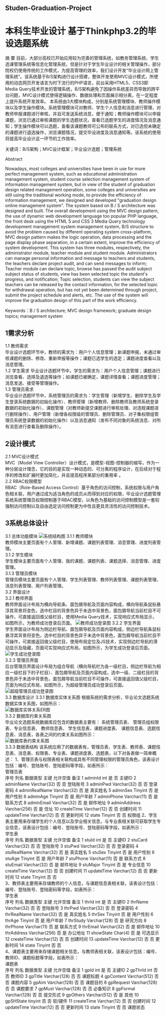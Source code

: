 ## Studen-Graduation-Project
# 本科生毕业设计 基于Thinkphp3.2的毕设选题系统 

摘   要
目前，大部分高校已开始应用较为完善的管理系统，如教务管理系统、学生选课管理系统等信息化管理系统，但是针对于学生毕业设计的相关管理操作，部分院校仍使用传统的工作模式，为提高管理的效率，我们设计开发“毕业设计网上管理系统”。该系统基于B/S架构进行设计搭建，整体开发使用MVC设计模式，所使用的动态网页开发语言为时下流行的PHP语言，前台采用HTML5、CSS3即Media Query技术开发的管理系统，B/S架构避免了因操作系统差异而导致的跨平台问题，MVC设计模式使得逻辑操作、数据处理和页面展示相分离，在一定程度上提升系统开发效率。
本系统由3大模块构成，分别是系统管理模块、教师操作模块以及学生操作模块。系统管理模块可对教师、学生个人信息和消息进行管理，对教师申报课题进行审核，并且可发送系统消息，便于通知；教师操作模块可以申报课题，浏览已通过审核课题的学生选题状况，查看已选题学生的进度情况及消息通知；学生操作模块可以选题，查看该课题教师可公布的联系方式，对已选但未确定的课题进行退选操作，浏览课题情况，提交毕设进度及消息通知等。该系统的使用将提高毕业设计这一环节的工作效率。

关键词：B/S架构；MVC设计框架；毕业设计选题；管理系统

Abstract

Nowadays, most colleges and universities have been in use for more perfect management system, such as educational administration management system, student course selection management system of information management system, but in view of the student of graduation design related management operation, some colleges and universities are still using the traditional working mode, to provide the efficiency of information management, we designed and developed "graduation design online management system". The system based on B / S architecture was designed and built. The overall development using the MVC design pattern, the use of dynamic web development language too popular PHP language, the front desk using the HTML 5 and CSS 3 Media Query technology development management system management system, B/S structure to avoid the problem caused by different operating system cross-platform, MVC design pattern makes the logic operation, data processing and the page display phase separation, in a certain extent, improve the efficiency of system development.
This system has three modules, respectively, the administrator module, teacher module and student module. Administrators can manage personal information and message to teachers and students, the teachers declare project audit, and can send messages to inform; Teacher module can declare topic, browse has passed the audit subject subject status of students, view has been selected topic the student's progress, and notification; Topic selection, students can view the subject teachers can be released by the contact information, for the selected topic for withdrawal operation, but has not yet been determined through project, submit the project schedule and alerts, etc. The use of the system will improve the graduation design of this part of the work efficiency.

Keywords：B / S architecture; MVC design framework; graduate design topics; management system

## 1需求分析
1.1 教师需求  
毕业设计选题环节中，教师的需求为：用户个人信息管理；新课题申报，未通过审核课题的删除、修改、重新申报等操作；课题已选学生的选定；课题进度查看以及消息管理。  
1.2 学生需求
毕业设计选题环节中，学生的需求为：用户个人信息管理；课题进行浏览查看、选择及退选等操作；如课题已被确定，课题详情查看；课题进度管理；消息发送、接受等管理操作。  
1.3 管理员需求  
毕业设计选题环节中，系统管理员的需求为：学生管理（新增学生、删除学生及学生登录系统数据的初始化操作）、教师管理（新增教师、删除教师及教师系统登录数据的初始化操作）、课题管理（对教师新提交课题进行审核处理、对违规课题进行删除操作）、用户管理（新增各权限级的管理员、删除管理员、对子集权限组管理员系统登录数据的初始化操作）以及消息通知（发布不同对象的系统消息、对所有消息进行查看及删除操作）。
## 2设计模式  
2.1 MVC设计模式  
MVC（Model View Controller）设计模式，是模型-视图-控制器的缩写，作为一种分层设计理念，它的目的是实现一种动态的、可分离的程序设计，在后续对于程序的修改和扩展时更加简化，并且提高程序某部分的重用率 。  
2.2 RBAC权限模型  
RBAC（Role-Based Access Control）基于角色的访问控制，系统权限与用户角色相关联，用户通过成为适当角色的成员从而得到对应的权限，毕业设计选题管理系统系统管理员权限控制基于RBAC模型，以角色为基础的访问控制模型是一套较强制访问控制以及自由选定访问控制更为中性且更具灵活性的访问控制技术。  
## 3系统总体设计  
3.1 总体功能模块
![系统结构图](https://github.com/Zheng-Shaozhuo/github-readme.md-resource/blob/master/Studen-Graduation-Project/imgs/xitongjiegoutu.jpg) 
3.1.1 教师模块  
教师模块主要页面有个人管理、新增课题、课题列表管理、消息管理、进度列表管理。  
3.1.2 学生模块  
学生模块主要页面有个人管理、我的课题、课题列表、课题选择、消息管理、进度管理。  
3.1.3 管理员模块  
管理员模块主要页面有个人管理、学生列表管理、教师列表管理、课题列表管理、消息列表管理、用户列表管理。  
3.2 界面设计  
3.2.1 教师界面  
教师界面设计布局为横向导航条、面包屑导航及页面内容构成，横向导航条鼠标悬浮其背景将变色，选中栏目的背景色异于未选中背景色，面包屑导航当前栏目不可操作，可直接返回值父级栏目，使用Media Query技术，实现响应式布局显示，如图所示，为教师成功登录后页面。
![教师成功登录图](https://github.com/Zheng-Shaozhuo/github-readme.md-resource/blob/master/Studen-Graduation-Project/imgs/jiaoshichenggongdenglutu.png)
3.2.2 学生界面  
学生界面设计布局为侧边栏导航、面包屑导航及页面内容构成，侧边栏导航条鼠标悬浮其背景将变色，选中栏目的背景色异于未选中背景色，面包屑导航当前栏目不可操作，可直接返回值父级栏目，使用布局定位及JS技术，实现侧边栏导航的滑动显示及隐藏，页面可实现响应式布局，如图所示，为学生成功登录后页面。  
![学生成功登录图](https://github.com/Zheng-Shaozhuo/github-readme.md-resource/blob/master/Studen-Graduation-Project/imgs/xueshengchenggongdenglutu.png)  
3.2.3 管理员界面  
后台管理员界面设计布局为组合导航（横向导航栏为各一级栏目，侧边栏导航为相应一级栏目下的子栏目）、面包屑导航及页面内容构成，选中一级、二级栏目的背景色异于未选中背景色，面包屑导航当前栏目不可操作，可直接返回值父级栏目，页面为响应式布局，如图所示，为超级管理员成功登录后页面。  
![超级管理员成功登录图](https://github.com/Zheng-Shaozhuo/github-readme.md-resource/blob/master/Studen-Graduation-Project/imgs/chaojiguanliyuanchenggongdenglutu.png)  
3.3 数据库设计
3.3.1 数据库实体关系图
根据系统的需求分析，毕业论文选题系统数据实体关系图，如图所示：  
![数据库实体关系ER图](https://github.com/Zheng-Shaozhuo/github-readme.md-resource/blob/master/Studen-Graduation-Project/imgs/shujukuertu.jpg)  
3.3.2 数据库约束关系图  
毕业论文选题系统数据库应包含的数据表主要有： 系统管理员表、 管理员组权限表、专业信息表、 教师信息表、 学生信息表、课题进度表、 课题信息表、选题信息表、消息表，各表之间的约束关系如图所示：  
![数据库表约束关系图](https://github.com/Zheng-Shaozhuo/github-readme.md-resource/blob/master/Studen-Graduation-Project/imgs/shujukubiaoyueshutu.png)  
3.3.3 数据表结构
该系统应用了的数据表有，管理员表、学生表、教师表、课题信息表、消息表、权限表、专业表、课题进度表、选题表，以下对各表做一简单概述：
1、管理员表与权限表相关联构成具有不同管理权限的管理员角色，该表设计包括：编号、登陆账号、登陆密码等字段，如表所示：  
管理员表  
序号	列名	数据类型	主键	允许空值	备注
1	adminId	int	是	否	主键ID
2	adminName	Varchar(32)	否	否	登陆账号
3	adminPwd	Varchar(32)	否	否	登录密码
4	adminRealName	Varchar(32)	否	是	真实姓名
5	adminSex	Tinyint	否	是	用户性别
6	adminAge	Tinyint	否	是	用户年龄
7	adminPhone	Varchar(11)	否	是	联系方式
8	adminEmail	Varchar(32)	否	是	邮件地址
9	adminAddress	Varchar(256)	否	是	住址
10	createTime	Varchar(12)	否	否	创建时间
11	updateTime	Varchar(12)	否	否	更新时间
12	state	Tinyint	否	否	权限组
2、学生表主要用来存储学生的个人信息以及学业相关信息，与专业表相关联可获取学生专业信息，该表设计包括：编号、登陆账号、登陆密码等字段，如表所示：  
学生表  
序号	列名	数据类型	主键	允许空值	备注
1	stuId	int	是	否	主键ID
2	stuCard	Varchar(32)	否	否	登陆账号
3	stuPwd	Varchar(32)	否	否	登录密码
4	stuRealName	Varchar(32)	否	是	真实姓名
5	stuSex	Tinyint	否	是	用户性别
6	stuAge	Tinyint	否	是	用户年龄
7	stuPhone	Varchar(11)	否	是	联系方式
8	stuEmail	Varchar(32)	否	是	邮件地址
9	stuMajor	Tinyint	否	是	专业信息
10	createTime	Varchar(12)	否	否	创建时间
11	updateTime	Varchar(12)	否	否	更新时间
12	state	Tinyint	否	否	
3、教师表主要用来存储教师的个人信息，与课题信息表相关联，该表设计包括：编号、登陆账号、登陆密码等字段，如表所示：  
学生表  
序号	列名	数据类型	主键	允许空值	备注
1	thrId	int	是	否	主键ID
2	thrName	Varchar(32)	否	否	登陆账号
3	thrPwd	Varchar(32)	否	否	登录密码
4	thrRealName	Varchar(32)	否	是	真实姓名
5	thrSex	Tinyint	否	是	用户性别
6	thrAge	Tinyint	否	是	用户年龄
7	thrStudy	Varchar(128)	否	是	研究方向
8	thrPhone	Varchar(11)	否	是	联系方式
9	thrEmail	Varchar(32)	否	是	邮件地址
10	thrAddress	Varchar(256)	否	是	办公地址
11	showState	Char(4)	否	是	可选显示
12	createTime	Varchar(12)	否	否	创建时间
13	updateTime	Varchar(12)	否	否	更新时间
14	state	Tinyint	否	否	
4、课题表主要用来存储课题相关信息，与教师表相关联，该表设计包括：编号、教师ID、课题标题等字段，如表所示：  
课题表  
序号	列名	数据类型	主键	允许空值	备注
1	gpId	int	是	否	主键ID
2	gpThrId	int	否	否	教师ID
3	gpTitle	Varchar(128)	否	否	课题标题
4	gpContent	Varchar(512)	否	否	课题内容
5	gpAim	Varchar(128)	否	否	课题目的
6	gpRequest	Varchar(128)	否	否	课题要求
7	gpMust	Varchar(128)	否	否	必备知识
8	gpFormal	Varchar(128)	否	否	提交形式
9	gpOthers	Varchar(512)	否	是	其他
10	gpSHState	tinyint	否	否	软/硬件
11	createTime	Varchar(12)	否	否	创建时间
12	updateTime	Varchar(12)	否	否	更新时间
13	state	Tinyint	否	否	课题状态
